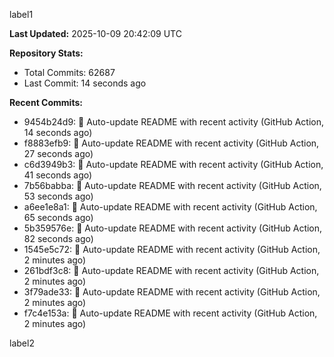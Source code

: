 
label1 
<!-- ACTIVITY_START -->
**Last Updated:** 2025-10-09 20:42:09 UTC

**Repository Stats:**
- Total Commits: 62687
- Last Commit: 14 seconds ago

**Recent Commits:**
- 9454b24d9: 🤖 Auto-update README with recent activity (GitHub Action, 14 seconds ago)
- f8883efb9: 🤖 Auto-update README with recent activity (GitHub Action, 27 seconds ago)
- c6d3949b3: 🤖 Auto-update README with recent activity (GitHub Action, 41 seconds ago)
- 7b56babba: 🤖 Auto-update README with recent activity (GitHub Action, 53 seconds ago)
- a6ee1e8a1: 🤖 Auto-update README with recent activity (GitHub Action, 65 seconds ago)
- 5b359576e: 🤖 Auto-update README with recent activity (GitHub Action, 82 seconds ago)
- 1545e5c72: 🤖 Auto-update README with recent activity (GitHub Action, 2 minutes ago)
- 261bdf3c8: 🤖 Auto-update README with recent activity (GitHub Action, 2 minutes ago)
- 3f79ade33: 🤖 Auto-update README with recent activity (GitHub Action, 2 minutes ago)
- f7c4e153a: 🤖 Auto-update README with recent activity (GitHub Action, 2 minutes ago)
<!-- ACTIVITY_END -->

label2
